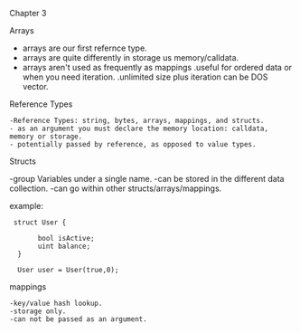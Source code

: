 Chapter 3

Arrays

   - arrays are our first refernce type.
   - arrays are quite differently in storage us memory/calldata.
   - arrays aren't used as frequently as mappings
          .useful for ordered data or when you need iteration.
          .unlimited size plus iteration can be DOS vector.


  Reference Types

    -Reference Types: string, bytes, arrays, mappings, and structs.
    - as an argument you must declare the memory location: calldata, memory or storage.
    - potentially passed by reference, as opposed to value types.


Structs
   
  -group Variables under a single name.
  -can be stored in the different data collection.
  -can go within other structs/arrays/mappings.

example:

     struct User {
          
           bool isActive;
           uint balance;
      }

      User user = User(true,0);


mappings

    -key/value hash lookup.
    -storage only.
    -can not be passed as an argument.





















